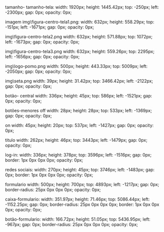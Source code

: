 tamanho- 
tamanho-tela:
width: 1920px;
height: 1445.42px;
top: -250px;
left: -2300px;
gap: 0px;
opacity: 0px;

imagem img\figura-centro-tela1.png:
width: 632px;
height: 558.29px;
top: -151px;
left: -1671px;
gap: 0px;
opacity: 0px;

img\figura-centro-tela2.png
width: 632px;
height: 571.88px;
top: 1072px;
left: -1673px;
gap: 0px;
opacity: 0px;

img\figura-centro-tela3.png
width: 632px;
height: 559.26px;
top: 2295px;
left: -1656px;
gap: 0px;
opacity: 0px;

img\logo-pomo.png
width: 500px;
height: 443.33px;
top: 5009px;
left: -2050px;
gap: 0px;
opacity: 0px;

img\seta.png
width: 39px;
height: 31.42px;
top: 3466.42px;
left: -2122px;
gap: 0px;
opacity: 0px;

botão- central
width: 336px;
height: 45px;
top: 586px;
left: -1521px;
gap: 0px;
opacity: 0px;

botões-menores
off
width: 28px;
height: 28px;
top: 533px;
left: -1369px;
gap: 0px;
opacity: 0px;

on
width: 45px;
height: 20px;
top: 537px;
left: -1427px;
gap: 0px;
opacity: 0px;

titulo
width: 262px;
height: 46px;
top: 3443px;
left: -1479px;
gap: 0px;
opacity: 0px;

log-in:
width: 336px;
height: 378px;
top: 3596px;
left: -1516px;
gap: 0px;
border: 1px 0px 0px 0px;
opacity: 0px;

redes sociais:
width: 270px;
height: 45px;
top: 3746px;
left: -1483px;
gap: 0px;
border: 1px 0px 0px 0px;
opacity: 0px;

formulario
width: 500px;
height: 700px;
top: 4893px;
left: -1217px;
gap: 0px;
border-radius: 25px 0px 0px 0px;
opacity: 0px;

caixa-formulario:
width: 351.97px;
height: 71.46px;
top: 5086.44px;
left: -1152.25px;
gap: 0px;
border-radius: 25px 0px 0px 0px;
border: 1px 0px 0px 0px;
opacity: 0px;

botão-formulario:
width: 166.72px;
height: 51.05px;
top: 5436.95px;
left: -967px;
gap: 0px;
border-radius: 25px 0px 0px 0px;
opacity: 0px;



